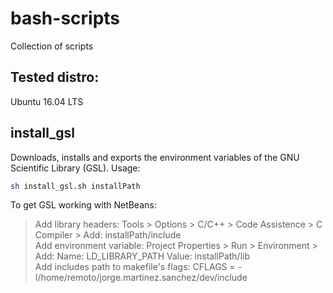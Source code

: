 # bash-scripts
Collection of scripts

## Tested distro:
Ubuntu 16.04 LTS

## install_gsl
Downloads, installs and exports the environment variables of the GNU Scientific Library (GSL). Usage: <br/>
```bash
sh install_gsl.sh installPath
```
To get GSL working with NetBeans: <br/>
> Add library headers: Tools > Options > C/C++ > Code Assistence > C Compiler > Add: installPath/include <br/>
> Add environment variable: Project Properties > Run > Environment > Add: Name: LD_LIBRARY_PATH	Value: installPath/lib <br/>
> Add includes path to makefile's flags: CFLAGS = -I/home/remoto/jorge.martinez.sanchez/dev/include <br/>
